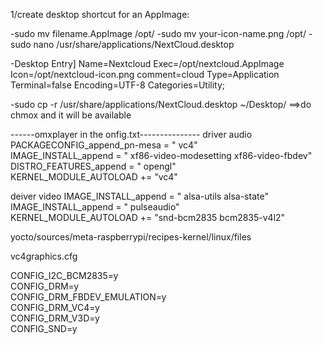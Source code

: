 1/create desktop shortcut for an AppImage:


-sudo mv filename.AppImage /opt/
-sudo mv your-icon-name.png /opt/
-sudo nano /usr/share/applications/NextCloud.desktop

-Desktop Entry]
Name=Nextcloud
Exec=/opt/nextcloud.AppImage
Icon=/opt/nextcloud-icon.png
comment=cloud
Type=Application
Terminal=false
Encoding=UTF-8
Categories=Utility;

-sudo cp -r /usr/share/applications/NextCloud.desktop ~/Desktop/
==>do chmox and it will be available 




------omxplayer in the onfig.txt---------------
 driver audio 
PACKAGECONFIG_append_pn-mesa = " vc4"  
IMAGE_INSTALL_append = " xf86-video-modesetting xf86-video-fbdev"  
DISTRO_FEATURES_append = " opengl"  
KERNEL_MODULE_AUTOLOAD += "vc4"

deiver video 
IMAGE_INSTALL_append = " alsa-utils alsa-state"  
IMAGE_INSTALL_append = " pulseaudio"  
KERNEL_MODULE_AUTOLOAD += "snd-bcm2835 bcm2835-v4l2"


yocto/sources/meta-raspberrypi/recipes-kernel/linux/files  

vc4graphics.cfg

CONFIG_I2C_BCM2835=y  
CONFIG_DRM=y  
CONFIG_DRM_FBDEV_EMULATION=y  
CONFIG_DRM_VC4=y  
CONFIG_DRM_V3D=y  
CONFIG_SND=y